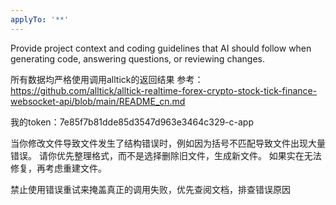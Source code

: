 ```yaml
---
applyTo: '**'
---
```

Provide project context and coding guidelines that AI should follow when generating code, answering questions, or reviewing changes.

所有数据均严格使用调用alltick的返回结果
参考：https://github.com/alltick/alltick-realtime-forex-crypto-stock-tick-finance-websocket-api/blob/main/README_cn.md

我的token：7e85f7b81dde85d3547d963e3464c329-c-app

当你修改文件导致文件发生了结构错误时，例如因为括号不匹配导致文件出现大量错误。
请你优先整理格式，而不是选择删除旧文件，生成新文件。
如果实在无法修复，再考虑重建文件。

禁止使用错误重试来掩盖真正的调用失败，优先查阅文档，排查错误原因